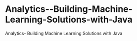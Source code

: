 # Analytics--Building-Machine-Learning-Solutions-with-Java
Analytics- Building Machine Learning Solutions with Java
